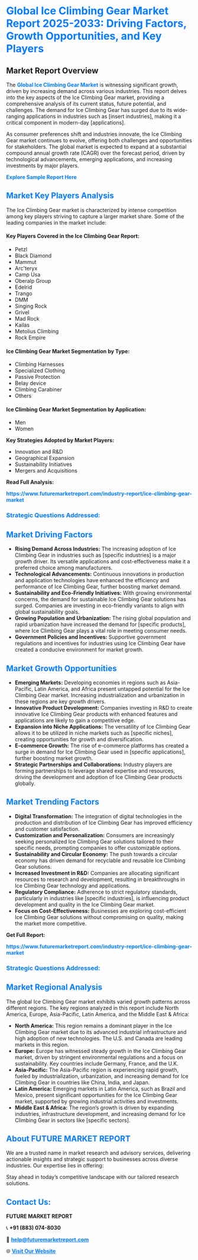 <h1 style="color: #007BFF;">Global Ice Climbing Gear Market Report 2025-2033: Driving Factors, Growth Opportunities, and Key Players</h1>

<section id="overview">
<h2>Market Report Overview</h2>
<p>The <a href="https://www.futuremarketreport.com/industry-report/ice-climbing-gear-market" style="color: #007BFF; text-decoration: none;"><strong>Global Ice Climbing Gear Market</strong></a> is witnessing significant growth, driven by increasing demand across various industries. This report delves into the key aspects of the Ice Climbing Gear market, providing a comprehensive analysis of its current status, future potential, and challenges. The demand for Ice Climbing Gear has surged due to its wide-ranging applications in industries such as [insert industries], making it a critical component in modern-day [applications].</p>
<p>As consumer preferences shift and industries innovate, the Ice Climbing Gear market continues to evolve, offering both challenges and opportunities for stakeholders. The global market is expected to expand at a substantial compound annual growth rate (CAGR) over the forecast period, driven by technological advancements, emerging applications, and increasing investments by major players.</p>
</section>

<section id="overview">
<p><a href="https://www.futuremarketreport.com/request-sample/reportId=27859" style="color: #007BFF; text-decoration: none;"><strong>Explore Sample Report Here</strong></a></p>
</section>

<section id="key-players">
<h2 style="color: #007BFF;">Market Key Players Analysis</h2>
<p>The Ice Climbing Gear market is characterized by intense competition among key players striving to capture a larger market share. Some of the leading companies in the market include:</p>
<h4>Key Players Covered in the Ice Climbing Gear Report:</h4>
<ul><li>Petzl</li><li>Black Diamond</li><li>Mammut</li><li>Arc&#039;teryx</li><li>Camp Usa</li><li>Oberalp Group</li><li>Edelrid</li><li>Trango</li><li>DMM</li><li>Singing Rock</li><li>Grivel</li><li>Mad Rock</li><li>Kailas</li><li>Metolius Climbing</li><li>Rock Empire</li></ul>
<h4>Ice Climbing Gear Market Segmentation by Type:</h4>
<ul><li>Climbing Harnesses</li><li>Specialized Clothing</li><li>Passive Protection</li><li>Belay device</li><li>Climbing Carabiner</li><li>Others</li></ul>

<h4>Ice Climbing Gear Market Segmentation by Application:</h4>
<ul><li>Men</li><li>Women</li></ul>
<p><strong>Key Strategies Adopted by Market Players:</strong></p>
<ul>
<li>Innovation and R&D</li>
<li>Geographical Expansion</li>
<li>Sustainability Initiatives</li>
<li>Mergers and Acquisitions</li>
</ul>
</section>

<section>
<p><strong>Read Full Analysis: </strong></p><a href="https://www.futuremarketreport.com/industry-report/ice-climbing-gear-market" style="color: #007BFF; text-decoration: none;"><strong>https://www.futuremarketreport.com/industry-report/ice-climbing-gear-market</strong></a>
<h3 style="color: #007BFF;">Strategic Questions Addressed:</h3>
</section>

<section id="driving-factors">
<h2 style="color: #007BFF;">Market Driving Factors</h2>
<ul>
<li><strong>Rising Demand Across Industries:</strong> The increasing adoption of Ice Climbing Gear in industries such as [specific industries] is a major growth driver. Its versatile applications and cost-effectiveness make it a preferred choice among manufacturers.</li>
<li><strong>Technological Advancements:</strong> Continuous innovations in production and application technologies have enhanced the efficiency and performance of Ice Climbing Gear, further boosting market demand.</li>
<li><strong>Sustainability and Eco-Friendly Initiatives:</strong> With growing environmental concerns, the demand for sustainable Ice Climbing Gear solutions has surged. Companies are investing in eco-friendly variants to align with global sustainability goals.</li>
<li><strong>Growing Population and Urbanization:</strong> The rising global population and rapid urbanization have increased the demand for [specific products], where Ice Climbing Gear plays a vital role in meeting consumer needs.</li>
<li><strong>Government Policies and Incentives:</strong> Supportive government regulations and incentives for industries using Ice Climbing Gear have created a conducive environment for market growth.</li>
</ul>
</section>

<section id="growth-opportunities">
<h2 style="color: #007BFF;">Market Growth Opportunities</h2>
<ul>
<li><strong>Emerging Markets:</strong> Developing economies in regions such as Asia-Pacific, Latin America, and Africa present untapped potential for the Ice Climbing Gear market. Increasing industrialization and urbanization in these regions are key growth drivers.</li>
<li><strong>Innovative Product Development:</strong> Companies investing in R&D to create innovative Ice Climbing Gear products with enhanced features and applications are likely to gain a competitive edge.</li>
<li><strong>Expansion into Niche Applications:</strong> The versatility of Ice Climbing Gear allows it to be utilized in niche markets such as [specific niches], creating opportunities for growth and diversification.</li>
<li><strong>E-commerce Growth:</strong> The rise of e-commerce platforms has created a surge in demand for Ice Climbing Gear used in [specific applications], further boosting market growth.</li>
<li><strong>Strategic Partnerships and Collaborations:</strong> Industry players are forming partnerships to leverage shared expertise and resources, driving the development and adoption of Ice Climbing Gear products globally.</li>
</ul>
</section>

<section id="trending-factors">
<h2 style="color: #007BFF;">Market Trending Factors</h2>
<ul>
<li><strong>Digital Transformation:</strong> The integration of digital technologies in the production and distribution of Ice Climbing Gear has improved efficiency and customer satisfaction.</li>
<li><strong>Customization and Personalization:</strong> Consumers are increasingly seeking personalized Ice Climbing Gear solutions tailored to their specific needs, prompting companies to offer customizable options.</li>
<li><strong>Sustainability and Circular Economy:</strong> The push towards a circular economy has driven demand for recyclable and reusable Ice Climbing Gear solutions.</li>
<li><strong>Increased Investment in R&D:</strong> Companies are allocating significant resources to research and development, resulting in breakthroughs in Ice Climbing Gear technology and applications.</li>
<li><strong>Regulatory Compliance:</strong> Adherence to strict regulatory standards, particularly in industries like [specific industries], is influencing product development and quality in the Ice Climbing Gear market.</li>
<li><strong>Focus on Cost-Effectiveness:</strong> Businesses are exploring cost-efficient Ice Climbing Gear solutions without compromising on quality, making the market more competitive.</li>
</ul>
</section>

<section>
<p><strong>Get Full Report: </strong></p><a href="https://www.futuremarketreport.com/industry-report/ice-climbing-gear-market" style="color: #007BFF; text-decoration: none;"><strong>https://www.futuremarketreport.com/industry-report/ice-climbing-gear-market</strong></a>
<h3 style="color: #007BFF;">Strategic Questions Addressed:</h3>
</section>


<section id="regional-analysis">
<h2 style="color: #007BFF;">Market Regional Analysis</h2>
<p>The global Ice Climbing Gear market exhibits varied growth patterns across different regions. The key regions analyzed in this report include North America, Europe, Asia-Pacific, Latin America, and the Middle East & Africa:</p>
<ul>
<li><strong>North America:</strong> This region remains a dominant player in the Ice Climbing Gear market due to its advanced industrial infrastructure and high adoption of new technologies. The U.S. and Canada are leading markets in this region.</li>
<li><strong>Europe:</strong> Europe has witnessed steady growth in the Ice Climbing Gear market, driven by stringent environmental regulations and a focus on sustainability. Key countries include Germany, France, and the U.K.</li>
<li><strong>Asia-Pacific:</strong> The Asia-Pacific region is experiencing rapid growth, fueled by industrialization, urbanization, and increasing demand for Ice Climbing Gear in countries like China, India, and Japan.</li>
<li><strong>Latin America:</strong> Emerging markets in Latin America, such as Brazil and Mexico, present significant opportunities for the Ice Climbing Gear market, supported by growing industrial activities and investments.</li>
<li><strong>Middle East & Africa:</strong> The region’s growth is driven by expanding industries, infrastructure development, and increasing demand for Ice Climbing Gear in sectors like [specific sectors].</li>
</ul>
</section>

<footer>
<h2 style="color: #007BFF;">About FUTURE MARKET REPORT</h2>
<p>We are a trusted name in market research and advisory services, delivering actionable insights and strategic support to businesses across diverse industries. Our expertise lies in offering:</p>

<p>Stay ahead in today’s competitive landscape with our tailored research solutions.</p>

<h2 style="color: #007BFF;">Contact Us:</h2>
<p><strong>FUTURE MARKET REPORT</strong></p>
<p>📞 <strong>+91 (883) 074-8030</strong></p>
<p>📧 <strong><a href="mailto:help@futuremarketreport.com" style="color: #007BFF;">help@futuremarketreport.com</a></strong></p>
<p>🌐 <strong><a href="https://www.futuremarketreport.com/" style="color: #007BFF;">Visit Our Website</a></strong></p>
</footer>